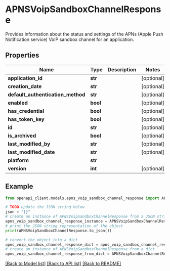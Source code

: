 # APNSVoipSandboxChannelResponse

Provides information about the status and settings of the APNs (Apple Push Notification service) VoIP sandbox channel for an application.

## Properties

Name | Type | Description | Notes
------------ | ------------- | ------------- | -------------
**application_id** | **str** |  | [optional] 
**creation_date** | **str** |  | [optional] 
**default_authentication_method** | **str** |  | [optional] 
**enabled** | **bool** |  | [optional] 
**has_credential** | **bool** |  | [optional] 
**has_token_key** | **bool** |  | [optional] 
**id** | **str** |  | [optional] 
**is_archived** | **bool** |  | [optional] 
**last_modified_by** | **str** |  | [optional] 
**last_modified_date** | **str** |  | [optional] 
**platform** | **str** |  | 
**version** | **int** |  | [optional] 

## Example

```python
from openapi_client.models.apns_voip_sandbox_channel_response import APNSVoipSandboxChannelResponse

# TODO update the JSON string below
json = "{}"
# create an instance of APNSVoipSandboxChannelResponse from a JSON string
apns_voip_sandbox_channel_response_instance = APNSVoipSandboxChannelResponse.from_json(json)
# print the JSON string representation of the object
print(APNSVoipSandboxChannelResponse.to_json())

# convert the object into a dict
apns_voip_sandbox_channel_response_dict = apns_voip_sandbox_channel_response_instance.to_dict()
# create an instance of APNSVoipSandboxChannelResponse from a dict
apns_voip_sandbox_channel_response_from_dict = APNSVoipSandboxChannelResponse.from_dict(apns_voip_sandbox_channel_response_dict)
```
[[Back to Model list]](../README.md#documentation-for-models) [[Back to API list]](../README.md#documentation-for-api-endpoints) [[Back to README]](../README.md)


